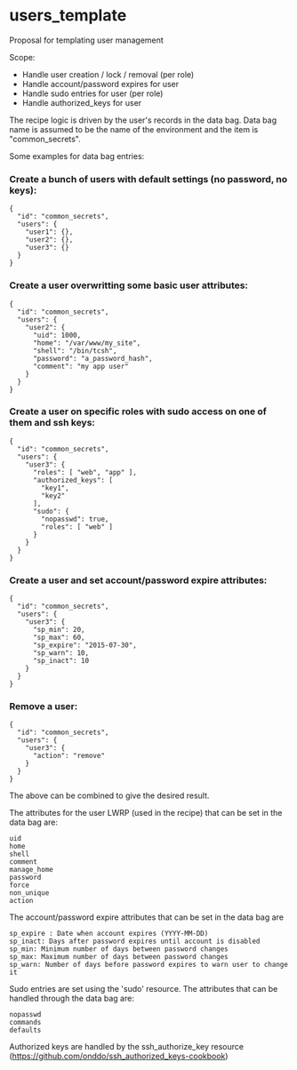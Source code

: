 # users_template
Proposal for templating user management

Scope:
 * Handle user creation / lock / removal (per role)
 * Handle account/password expires for user
 * Handle sudo entries for user (per role)
 * Handle authorized_keys for user
 
The recipe logic is driven by the user's records in the data bag. Data bag name is assumed to be the name of the environment and the item is "common_secrets".

Some examples for data bag entries:
 
### Create a bunch of users with default settings (no password, no keys):
```
{
  "id": "common_secrets",
  "users": {
    "user1": {},
    "user2": {},
    "user3": {}
  }
}
```
### Create a user overwritting some basic user attributes:
```
{
  "id": "common_secrets",
  "users": {
    "user2": {
      "uid": 1000,
      "home": "/var/www/my_site",
      "shell": "/bin/tcsh",
      "password": "a_password_hash",
      "comment": "my app user"
    }
  }
}
```

### Create a user on specific roles with sudo access on one of them and ssh keys:
```
{
  "id": "common_secrets",
  "users": {
    "user3": {
      "roles": [ "web", "app" ],
      "authorized_keys": [
        "key1",
        "key2"
      ],
      "sudo": {
        "nopasswd": true,
        "roles": [ "web" ]
      }
    }
  }
}
```
### Create a user and set account/password expire attributes:
```
{
  "id": "common_secrets",
  "users": {
    "user3": {
      "sp_min": 20,
      "sp_max": 60,
      "sp_expire": "2015-07-30",
      "sp_warn": 10,
      "sp_inact": 10
    }
  }
}
```
### Remove a user:
```
{
  "id": "common_secrets",
  "users": {
    "user3": {
      "action": "remove"
    }
  }
}
```

The above can be combined to give the desired result.

The attributes for the user LWRP (used in the recipe) that can be set in the data bag are:
```
uid
home
shell
comment
manage_home
password
force
non_unique
action
```

The account/password expire attributes that can be set in the data bag are
```
sp_expire : Date when account expires (YYYY-MM-DD)
sp_inact: Days after password expires until account is disabled
sp_min: Minimum number of days between password changes
sp_max: Maximum number of days between password changes
sp_warn: Number of days before password expires to warn user to change it
```

Sudo entries are set using the 'sudo' resource. The attributes that can be handled through the data bag are:
```
nopasswd
commands
defaults
```

Authorized keys are handled by the ssh_authorize_key resource (https://github.com/onddo/ssh_authorized_keys-cookbook)
